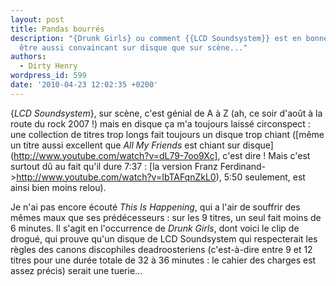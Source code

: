```yaml
---
layout: post
title: Pandas bourrés
description: "{Drunk Girls} ou comment {{LCD Soundsystem}} est en bonne voie pour
  être aussi convaincant sur disque que sur scène..."
authors:
  - Dirty Henry
wordpress_id: 599
date: '2010-04-23 12:02:35 +0200'
---
```

{*LCD Soundsystem*}, sur scène, c'est génial de A à Z (ah, ce soir d'août à la route du rock 2007 !) mais en disque ça m'a toujours laissé circonspect : une collection de titres trop longs fait toujours un disque trop chiant ([même un titre aussi excellent que *All My Friends* est chiant sur disque](http://www.youtube.com/watch?v=dL79-7oo9Xc], c'est dire ! Mais c'est surtout dû au fait qu'il dure 7:37 : [la version Franz Ferdinand->http://www.youtube.com/watch?v=IbTAFqnZkL0), 5:50 seulement, est ainsi bien moins relou).

Je n'ai pas encore écouté *This Is Happening*, qui a l'air de souffrir des mêmes maux que ses prédécesseurs : sur les 9 titres, un seul fait moins de 6 minutes. Il s'agit en l'occurrence de *Drunk Girls*, dont voici le clip de drogué, qui prouve qu'un disque de LCD Soundsystem qui respecterait les règles des canons discophiles deadroosteriens (c'est-à-dire entre 9 et 12 titres pour une durée totale de 32 à 36 minutes : le cahier des charges est assez précis) serait une tuerie...

<object width="500" height="340"><param name="movie" value="http://www.youtube.com/v/qdRaf3-OEh4&hl=fr_FR&fs=1&"></param><param name="allowFullScreen" value="true"></param><param name="allowscriptaccess" value="always"></param><embed src="http://www.youtube.com/v/qdRaf3-OEh4&hl=fr_FR&fs=1&" type="application/x-shockwave-flash" allowscriptaccess="always" allowfullscreen="true" width="500" height="340"></embed></object>
